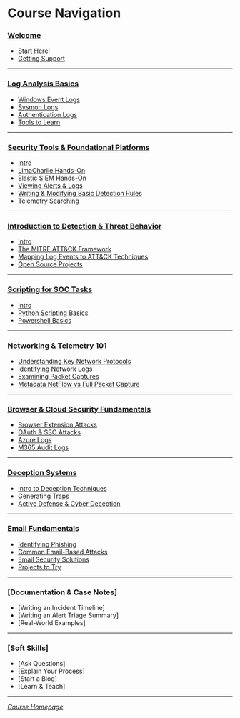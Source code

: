 # Course Navigation

### [Welcome](/courseFiles/welcome/welcome.md)

- [Start Here!](courseFiles/welcome/welcome.md#start-here)
- [Getting Support](courseFiles/welcome/welcome.md#getting-support)

***
### [Log Analysis Basics](/courseFiles/logAnalysis_Basics/logAnalysis_basics.md)

- [Windows Event Logs](courseFiles/logAnalysis_Basics/logAnalysis_basics.md#windows-event-logs)
- [Sysmon Logs](courseFiles/logAnalysis_Basics/logAnalysis_basics.md#sysmon-logs)
- [Authentication Logs](courseFiles/logAnalysis_Basics/logAnalysis_basics.md#authentication-logs)
- [Tools to Learn](courseFiles/logAnalysis_Basics/logAnalysis_basics.md#tools-to-learn)

***
### [Security Tools & Foundational Platforms](/courseFiles/toolsAndPlatforms/toolsAndPlatforms.md)

- [Intro](courseFiles/toolsAndPlatforms/toolsAndPlatforms.md#intro)
- [LimaCharlie Hands-On](courseFiles/toolsAndPlatforms/toolsAndPlatforms.md#limacharlie-hands-on)
- [Elastic SIEM Hands-On](courseFiles/toolsAndPlatforms/toolsAndPlatforms.md#elastic-siem-hands-on)
- [Viewing Alerts & Logs](courseFiles/toolsAndPlatforms/toolsAndPlatforms.md#viewing-alerts--logs)
- [Writing & Modifying Basic Detection Rules](courseFiles/toolsAndPlatforms/toolsAndPlatforms.md#writing--modifying-basic-detection-rules)
- [Telemetry Searching](courseFiles/toolsAndPlatforms/toolsAndPlatforms.md#telemetry-searching)

***
### [Introduction to Detection & Threat Behavior](/courseFiles/detectionAndThreatBehavior/detectionAndThreatBehavior.md)

- [Intro](courseFiles/detectionAndThreatBehavior/detectionAndThreatBehavior.md#intro)
- [The MITRE ATT&CK Framework](courseFiles/detectionAndThreatBehavior/detectionAndThreatBehavior.md#the-mitre-attck-framework)
- [Mapping Log Events to ATT&CK Techniques](courseFiles/detectionAndThreatBehavior/detectionAndThreatBehavior.md#mapping-log-events-to-attck-techniques)
- [Open Source Projects](courseFiles/detectionAndThreatBehavior/detectionAndThreatBehavior.md#open-source-projects)

***
### [Scripting for SOC Tasks](/courseFiles/socScripting/socScripting.md)

- [Intro](courseFiles/socScripting/socScripting.md#intro)
- [Python Scripting Basics](courseFiles/socScripting/socScripting.md#python-scripting-basics)
- [Powershell Basics](courseFiles/socScripting/socScripting.md#powershell-basics)

***
### [Networking & Telemetry 101](/courseFiles/networkingAndTelemetry/networkingAndTelemetry.md)

- [Understanding Key Network Protocols](courseFiles/networkingAndTelemetry/networkingAndTelemetry.md#understanding-key-network-protocols)
- [Identifying Network Logs](courseFiles/networkingAndTelemetry/networkingAndTelemetry.md#identifying-network-logs)
- [Examining Packet Captures](courseFiles/networkingAndTelemetry/networkingAndTelemetry.md#examining-packet-captures)
- [Metadata NetFlow vs Full Packet Capture](courseFiles/networkingAndTelemetry/networkingAndTelemetry.md#metadata-netflow-vs-full-packet-capture)

***
### [Browser & Cloud Security Fundamentals](courseFiles/browserAndCloudSecurity/browserAndCloudSecurity.md)

- [Browser Extension Attacks](courseFiles/browserAndCloudSecurity/browserAndCloudSecurity.md#browser-extension-attacks)
- [OAuth & SSO Attacks](courseFiles/browserAndCloudSecurity/browserAndCloudSecurity.md#oauth--sso-attacks)
- [Azure Logs](courseFiles/browserAndCloudSecurity/browserAndCloudSecurity.md#azure-logs)
- [M365 Audit Logs](courseFiles/browserAndCloudSecurity/browserAndCloudSecurity.md#m365-audit-logs)

***
### [Deception Systems](courseFiles/deceptionSystems/deceptionSystems.md)

- [Intro to Deception Techniques](courseFiles/deceptionSystems/deceptionSystems.md#intro-to-deception-techniques)
- [Generating Traps](courseFiles/deceptionSystems/deceptionSystems.md#generating-traps)
- [Active Defense & Cyber Deception](courseFiles/deceptionSystems/deceptionSystems.md#active-defense--cyber-deception)

***
### [Email Fundamentals](courseFiles/emailFundamentals/emailFundamentals.md)

- [Identifying Phishing](courseFiles/emailFundamentals/emailFundamentals.md#identifying-phishing)
- [Common Email-Based Attacks](courseFiles/emailFundamentals/emailFundamentals.md#common-email-based-attacks)
- [Email Security Solutions](courseFiles/emailFundamentals/emailFundamentals.md#email-security-solutions)
- [Projects to Try](courseFiles/emailFundamentals/emailFundamentals.md#projects-to-try)

***
### [Documentation & Case Notes]

- [Writing an Incident Timeline]
- [Writing an Alert Triage Summary]
- [Real-World Examples]

***
### [Soft Skills]

- [Ask Questions]
- [Explain Your Process]
- [Start a Blog]
- [Learn & Teach]

***

<i>[Course Homepage](/README.md)</i>